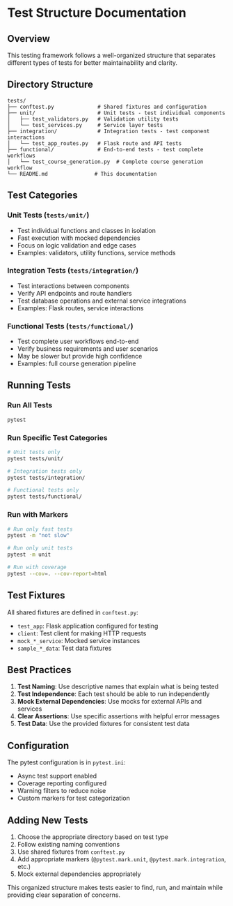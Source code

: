 # Test Structure Documentation

## Overview
This testing framework follows a well-organized structure that separates different types of tests for better maintainability and clarity.

## Directory Structure

```
tests/
├── conftest.py              # Shared fixtures and configuration
├── unit/                    # Unit tests - test individual components
│   ├── test_validators.py   # Validation utility tests
│   └── test_services.py     # Service layer tests
├── integration/             # Integration tests - test component interactions
│   └── test_app_routes.py   # Flask route and API tests
├── functional/              # End-to-end tests - test complete workflows
│   └── test_course_generation.py  # Complete course generation workflow
└── README.md               # This documentation
```

## Test Categories

### Unit Tests (`tests/unit/`)
- Test individual functions and classes in isolation
- Fast execution with mocked dependencies
- Focus on logic validation and edge cases
- Examples: validators, utility functions, service methods

### Integration Tests (`tests/integration/`)
- Test interactions between components
- Verify API endpoints and route handlers
- Test database operations and external service integrations
- Examples: Flask routes, service interactions

### Functional Tests (`tests/functional/`)
- Test complete user workflows end-to-end
- Verify business requirements and user scenarios
- May be slower but provide high confidence
- Examples: full course generation pipeline

## Running Tests

### Run All Tests
```bash
pytest
```

### Run Specific Test Categories
```bash
# Unit tests only
pytest tests/unit/

# Integration tests only
pytest tests/integration/

# Functional tests only
pytest tests/functional/
```

### Run with Markers
```bash
# Run only fast tests
pytest -m "not slow"

# Run only unit tests
pytest -m unit

# Run with coverage
pytest --cov=. --cov-report=html
```

## Test Fixtures

All shared fixtures are defined in `conftest.py`:
- `test_app`: Flask application configured for testing
- `client`: Test client for making HTTP requests
- `mock_*_service`: Mocked service instances
- `sample_*_data`: Test data fixtures

## Best Practices

1. **Test Naming**: Use descriptive names that explain what is being tested
2. **Test Independence**: Each test should be able to run independently
3. **Mock External Dependencies**: Use mocks for external APIs and services
4. **Clear Assertions**: Use specific assertions with helpful error messages
5. **Test Data**: Use the provided fixtures for consistent test data

## Configuration

The pytest configuration is in `pytest.ini`:
- Async test support enabled
- Coverage reporting configured
- Warning filters to reduce noise
- Custom markers for test categorization

## Adding New Tests

1. Choose the appropriate directory based on test type
2. Follow existing naming conventions
3. Use shared fixtures from `conftest.py`
4. Add appropriate markers (`@pytest.mark.unit`, `@pytest.mark.integration`, etc.)
5. Mock external dependencies appropriately

This organized structure makes tests easier to find, run, and maintain while providing clear separation of concerns.